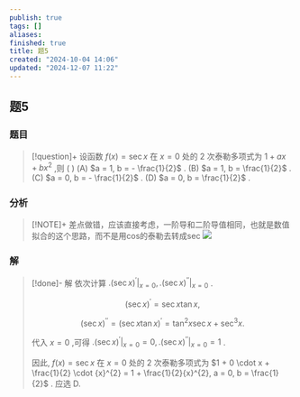 ```yaml
---
publish: true
tags: []
aliases: 
finished: true
title: 题5
created: "2024-10-04 14:06"
updated: "2024-12-07 11:22"
---
```

## 题5
### 题目
> [!question]+
> 设函数 $f( x) = \sec x$ 在 $x = 0$ 处的 2 次泰勒多项式为 $1 + {ax} + b{x}^{2}$ ,则 ( )
> (A) $a = 1, b = - \frac{1}{2}$ . 
> (B) $a = 1, b = \frac{1}{2}$ .
> (C) $a = 0, b = - \frac{1}{2}$ . 
> (D) $a = 0, b = \frac{1}{2}$ .
### 分析
> [!NOTE]+
> 差点做错，应该直接考虑，一阶导和二阶导值相同，也就是数值拟合的这个思路，而不是用cos的泰勒去转成sec
> ![](https://img.hwenyi.live/202412071922745.webp)
### 解
> [!done]-
> 解 依次计算 ${. {( \sec x) }^{\prime }| }_{x = 0},{. {( \sec x) }^{\prime \prime }| }_{x = 0}$ .
> 
> $$
> {( \sec x) }^{\prime } = \sec x\tan x,
> $$
> 
> $$
> {( \sec x) }^{\prime \prime } = {( \sec x\tan x) }^{\prime } = {\tan }^{2}x\sec x + {\sec }^{3}x.
> $$
> 
> 代入 $x = 0$ ,可得 ${. {( \sec x) }^{\prime }| }_{x = 0} = 0,{. {( \sec x) }^{\prime \prime }| }_{x = 0} = 1$ .
> 
> 因此, $f( x) = \sec x$ 在 $x = 0$ 处的 2 次泰勒多项式为 $1 + 0 \cdot x + \frac{1}{2} \cdot {x}^{2} = 1 + \frac{1}{2}{x}^{2}, a = 0, b = \frac{1}{2}$ . 应选 D.
